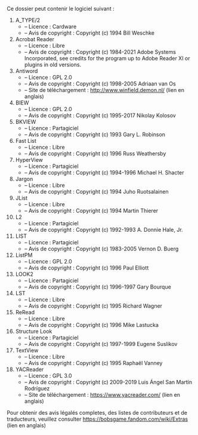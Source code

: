 ﻿Ce dossier peut contenir le logiciel suivant :

1. A_TYPE/2
   - – Licence : Cardware
   - – Avis de copyright : Copyright (c) 1994 Bill Weschke
2. Acrobat Reader
   - – Licence : Libre
   - – Avis de copyright : Copyright (c) 1984-2021 Adobe Systems Incorporated, see credits for the program up to Adobe Reader XI or plugins in old versions.
3. Antiword
   - – Licence : GPL 2.0
   - – Avis de copyright : Copyright (c) 1998-2005 Adriaan van Os
   - – Site de téléchargement : http://www.winfield.demon.nl/ (lien en anglais)
4. BIEW
   - – Licence : GPL 2.0
   - – Avis de copyright : Copyright (c) 1995-2017 Nikolay Kolosov
5. BKVIEW
   - – Licence : Partagiciel
   - – Avis de copyright : Copyright (c) 1993 Gary L. Robinson
6. Fast List
   - – Licence : Libre
   - – Avis de copyright : Copyright (c) 1996 Russ Weathersby
7. HyperView
   - – Licence : Partagiciel
   - – Avis de copyright : Copyright (c) 1994-1996 Michael H. Shacter
8. Jargon
   - – Licence : Libre
   - – Avis de copyright : Copyright (c) 1994 Juho Ruotsalainen
9. JList
   - – Licence : Libre
   - – Avis de copyright : Copyright (c) 1994 Martin Thierer
10. L2
    - – Licence : Partagiciel
    - – Avis de copyright : Copyright (c) 1992-1993 A. Donnie Hale, Jr.
11. LIST
    - – Licence : Partagiciel
    - – Avis de copyright : Copyright (c) 1983-2005 Vernon D. Buerg
12. ListPM
    - – Licence : GPL 2.0
    - – Avis de copyright : Copyright (c) 1996 Paul Elliott
13. LOOK2
    - – Licence : Partagiciel
    - – Avis de copyright : Copyright (c) 1996-1997 Gary Bourque
14. LST
    - – Licence : Libre
    - – Avis de copyright : Copyright (c) 1995 Richard Wagner
15. ReRead
    - – Licence : Libre
    - – Avis de copyright : Copyright (c) 1996 Mike Lastucka
16. Structure Look
    - – Licence : Partagiciel
    - – Avis de copyright : Copyright (c) 1997-1999 Eugene Suslikov
17. TextView
    - – Licence : Libre
    - – Avis de copyright : Copyright (c) 1995 Raphaël Vanney
18. YACReader
    - – Licence : GPL 3.0
    - – Avis de copyright : Copyright (c) 2009-2019 Luis Ángel San Martín Rodríguez
    - – Site de téléchargement : https://www.yacreader.com/ (lien en anglais)

Pour obtenir des avis légalés completes, des listes de contributeurs et de traducteurs, veuillez consulter https://bobsgame.fandom.com/wiki/Extras (lien en anglais)
